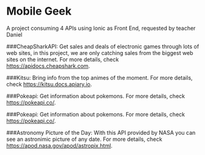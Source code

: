 # Mobile Geek
A project consuming 4 APIs using Ionic as Front End, requested by teacher Daniel

###CheapSharkAPI:
Get sales and deals of electronic games through lots of web sites,
in this project, we are only catching sales from the biggest web sites on the internet.
For more details, check https://apidocs.cheapshark.com.

###Kitsu:
Bring info from the top animes of the moment.
For more details, check https://kitsu.docs.apiary.io.

###Pokeapi:
Get information about pokemons.
For more details, check https://pokeapi.co/.

###Pokeapi:
Get information about pokemons.
For more details, check https://pokeapi.co/.

###Astronomy Picture of the Day:
With this API provided by NASA you can see an astronimic picture of any date.
For more details, check https://apod.nasa.gov/apod/astropix.html.

